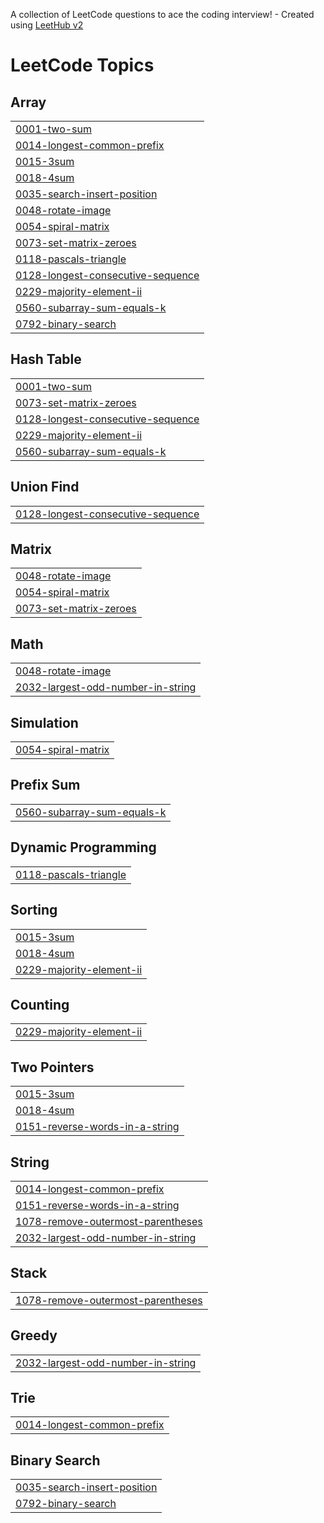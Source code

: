 A collection of LeetCode questions to ace the coding interview! - Created using [LeetHub v2](https://github.com/arunbhardwaj/LeetHub-2.0)
<!---LeetCode Topics Start-->
# LeetCode Topics
## Array
|  |
| ------- |
| [0001-two-sum](https://github.com/aayushchourasia123/DSA/tree/master/0001-two-sum) |
| [0014-longest-common-prefix](https://github.com/aayushchourasia123/DSA/tree/master/0014-longest-common-prefix) |
| [0015-3sum](https://github.com/aayushchourasia123/DSA/tree/master/0015-3sum) |
| [0018-4sum](https://github.com/aayushchourasia123/DSA/tree/master/0018-4sum) |
| [0035-search-insert-position](https://github.com/aayushchourasia123/DSA/tree/master/0035-search-insert-position) |
| [0048-rotate-image](https://github.com/aayushchourasia123/DSA/tree/master/0048-rotate-image) |
| [0054-spiral-matrix](https://github.com/aayushchourasia123/DSA/tree/master/0054-spiral-matrix) |
| [0073-set-matrix-zeroes](https://github.com/aayushchourasia123/DSA/tree/master/0073-set-matrix-zeroes) |
| [0118-pascals-triangle](https://github.com/aayushchourasia123/DSA/tree/master/0118-pascals-triangle) |
| [0128-longest-consecutive-sequence](https://github.com/aayushchourasia123/DSA/tree/master/0128-longest-consecutive-sequence) |
| [0229-majority-element-ii](https://github.com/aayushchourasia123/DSA/tree/master/0229-majority-element-ii) |
| [0560-subarray-sum-equals-k](https://github.com/aayushchourasia123/DSA/tree/master/0560-subarray-sum-equals-k) |
| [0792-binary-search](https://github.com/aayushchourasia123/DSA/tree/master/0792-binary-search) |
## Hash Table
|  |
| ------- |
| [0001-two-sum](https://github.com/aayushchourasia123/DSA/tree/master/0001-two-sum) |
| [0073-set-matrix-zeroes](https://github.com/aayushchourasia123/DSA/tree/master/0073-set-matrix-zeroes) |
| [0128-longest-consecutive-sequence](https://github.com/aayushchourasia123/DSA/tree/master/0128-longest-consecutive-sequence) |
| [0229-majority-element-ii](https://github.com/aayushchourasia123/DSA/tree/master/0229-majority-element-ii) |
| [0560-subarray-sum-equals-k](https://github.com/aayushchourasia123/DSA/tree/master/0560-subarray-sum-equals-k) |
## Union Find
|  |
| ------- |
| [0128-longest-consecutive-sequence](https://github.com/aayushchourasia123/DSA/tree/master/0128-longest-consecutive-sequence) |
## Matrix
|  |
| ------- |
| [0048-rotate-image](https://github.com/aayushchourasia123/DSA/tree/master/0048-rotate-image) |
| [0054-spiral-matrix](https://github.com/aayushchourasia123/DSA/tree/master/0054-spiral-matrix) |
| [0073-set-matrix-zeroes](https://github.com/aayushchourasia123/DSA/tree/master/0073-set-matrix-zeroes) |
## Math
|  |
| ------- |
| [0048-rotate-image](https://github.com/aayushchourasia123/DSA/tree/master/0048-rotate-image) |
| [2032-largest-odd-number-in-string](https://github.com/aayushchourasia123/DSA/tree/master/2032-largest-odd-number-in-string) |
## Simulation
|  |
| ------- |
| [0054-spiral-matrix](https://github.com/aayushchourasia123/DSA/tree/master/0054-spiral-matrix) |
## Prefix Sum
|  |
| ------- |
| [0560-subarray-sum-equals-k](https://github.com/aayushchourasia123/DSA/tree/master/0560-subarray-sum-equals-k) |
## Dynamic Programming
|  |
| ------- |
| [0118-pascals-triangle](https://github.com/aayushchourasia123/DSA/tree/master/0118-pascals-triangle) |
## Sorting
|  |
| ------- |
| [0015-3sum](https://github.com/aayushchourasia123/DSA/tree/master/0015-3sum) |
| [0018-4sum](https://github.com/aayushchourasia123/DSA/tree/master/0018-4sum) |
| [0229-majority-element-ii](https://github.com/aayushchourasia123/DSA/tree/master/0229-majority-element-ii) |
## Counting
|  |
| ------- |
| [0229-majority-element-ii](https://github.com/aayushchourasia123/DSA/tree/master/0229-majority-element-ii) |
## Two Pointers
|  |
| ------- |
| [0015-3sum](https://github.com/aayushchourasia123/DSA/tree/master/0015-3sum) |
| [0018-4sum](https://github.com/aayushchourasia123/DSA/tree/master/0018-4sum) |
| [0151-reverse-words-in-a-string](https://github.com/aayushchourasia123/DSA/tree/master/0151-reverse-words-in-a-string) |
## String
|  |
| ------- |
| [0014-longest-common-prefix](https://github.com/aayushchourasia123/DSA/tree/master/0014-longest-common-prefix) |
| [0151-reverse-words-in-a-string](https://github.com/aayushchourasia123/DSA/tree/master/0151-reverse-words-in-a-string) |
| [1078-remove-outermost-parentheses](https://github.com/aayushchourasia123/DSA/tree/master/1078-remove-outermost-parentheses) |
| [2032-largest-odd-number-in-string](https://github.com/aayushchourasia123/DSA/tree/master/2032-largest-odd-number-in-string) |
## Stack
|  |
| ------- |
| [1078-remove-outermost-parentheses](https://github.com/aayushchourasia123/DSA/tree/master/1078-remove-outermost-parentheses) |
## Greedy
|  |
| ------- |
| [2032-largest-odd-number-in-string](https://github.com/aayushchourasia123/DSA/tree/master/2032-largest-odd-number-in-string) |
## Trie
|  |
| ------- |
| [0014-longest-common-prefix](https://github.com/aayushchourasia123/DSA/tree/master/0014-longest-common-prefix) |
## Binary Search
|  |
| ------- |
| [0035-search-insert-position](https://github.com/aayushchourasia123/DSA/tree/master/0035-search-insert-position) |
| [0792-binary-search](https://github.com/aayushchourasia123/DSA/tree/master/0792-binary-search) |
<!---LeetCode Topics End-->
